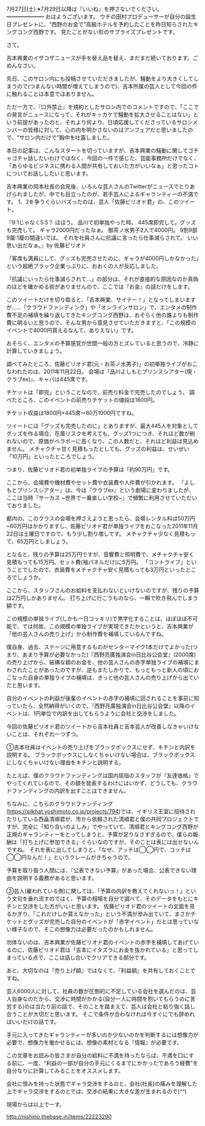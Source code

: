 7月27日(土) ※7月29日以降は『いいね』を押さないでください。
━━━━━━━
おはようございます。
ウチの田村プロデューサーが自分の誕生日プレゼントに、“西野のお金で”高級ホテルを予約したことを昨日知らされたキングコング西野です。
見たことがない形のサプライズプレゼントです。

さて。

吉本興業のイザコザニュースが手を替え品を替え、まだまだ続いております。ごめんなさい。

先日、このサロン内にも投稿させていただきましたが、騒動をより大きくしてしまうので(つまんない時間が増えてしまうので)、吉本所属の芸人として今回の件に触れることは本意ではありません。

ただ一方で、『口外禁止』を規約としたサロン内でのコメントですので、「ここでの発言がニュースになって、それがキッカケで騒動を拡大させることはない」という前提があったのと、それより何より、日頃応援してくださっているサロンメンバーの皆様に対して、心の内を明かさないのはアンフェアだと思いましたので、“サロン内だけで”胸中を吐露しました。

本日の記事は、こんなスタートを切っていますが、吉本興業の騒動に関してゴチャゴチャ話したいわけではなく、今回の一件で感じた、芸能事務所だけでなく、「あらゆるビジネスに携わる人間が共有しておいた方がいいなぁ」と思ったコトについてお話ししたいと思います。

吉本興業の岡本社長の会見後、いろんな芸人さんのTwitterがニュースでとりあげられましたが、中でも目立ったのが、若手芸人によるギャランティーの不満です。
1、2を争うぐらいバズったのは、芸人「佐藤ピリオド君」の、このツイート。

『9:1じゃなく5:5？ ほほう。 品川で初単独やった時。 445席即完して。グッズも完売して。 ギャラ2000円だったなぁ。 御茶ノ水男子2人で4000円。 9割9部9厘:1厘の間違いでは。 それを社員さんに抗議に言ったら仕事減らされて。 いい思い出だなぁ。』by 佐藤ピリオド

「客席も満員にして、グッズも完売させたのに、ギャラが4000円しかなかった」という超絶ブラック企業っぷりに、おおくの人が反応しました。

「抗議にいったら仕事減らされて…」の部分は、それが直接的な原因なのか真偽のほどを確かめる術がありませんので、ここでは『お金』の話だけをします。

このツイートだけを切り取ると、「吉本興業、サイテー！」となってしまいますが……「クラウドファンディング」や「オンラインサロン」で、エンタメの制作費不足の補填を繰り返してきたキングコング西野は、おそらく他の誰よりも制作費に明るいと思うので、そんな男から意見させていただきますと、「この規模のイベントで4000円貰えるなんて、ありえない」です。

おそらく、エンタメの予算感覚が世間一般の方とズレていると思うので、冷静に計算していきましょう。

調べてみたところ、佐藤ピリオド君(元・お茶ノ水男子)」の初単独ライブがおこなわれたのは、2011年11月22日。
会場は『品川よしもとプリンスシアター(現・クラブex)』、キャパは445席です。

チケットは「即完」ということなので、前売り料金で完売したのでしょう。
調べたところ、このイベントの前売りチケットの値段は1800円。

チケット収益は1800円×445席＝80万1000円ですね。

ツイートには「グッズも完売したのに」とありますが、最大445人を対象としてグッズを作る場合、在庫リスクを考えても、グッズ1つにつき、それほど数が刷れないので、原価がベラボーに高くなり、この人数だと、それほど利益は見込めません。
メチャクチャ甘く見積もったとしても、グッズの利益は、せいぜい「10万円」といったところでしょう。

つまり、佐藤ピリオド君の初単独ライブの予算は「約90万円」です。

ここから、会場費や機材費やセット費や衣装費や人件費が引かれます。
『よしもとプリンスシアター』は、今は『クラブex』という劇場に変わりましたが、ここは当時『サーカス ~世界で一番楽しい学校~』で頻繁に利用させていただいておりました。

都内の、このクラスの会場を押さえようと思ったら、会場レンタル料は50万円~60万円はかかりますし、佐藤ピリオド君が単独ライブをおこなった2011年11月22日は土曜日ですので、もう少し割り増しです。
メチャクチャ少なく見積もって、65万円としましょう。

となると、残りの予算は25万円ですが、音響費と照明費で、メチャクチャ安く見積もっても15万円。セット費(袖パネルだけ)に5万円。
「コントライブ」ということでしたので、衣装費をメチャクチャ安く見積もっても3万円といったところでしょうか。

ここから、スタッフさんのお給料を支払わないといけないのですが、残りの予算は2万円しかありません。
打ち上げに行こうものなら、一瞬で吹き飛んでしまう額です。

この規模の単独ライブ(しかも一日コッキリ)で黒字化することは、ほぼほぼ不可能で、では何故、この規模の単独ライブが実現できたかというと、吉本興業が「他の芸人さんの売り上げ」から制作費を補填しているんですね。

僕自身、過去、ステージに用意するものがセンターマイク1本だけでよかった(つまり、あまり予算が必要なかった)『西野亮廣独演会in日比谷公会堂』(2000席)の売り上げから、結構な額のお金を、他の芸人さんの赤字単独ライブの補填にまわされたことがあったのですが、逆もまたしかりで、もっともっと新人の頃におこなった自身の単独ライブの補填は、きっと他の芸人さんの売り上げから出ていたと思います。

自分のイベントの利益が後輩のイベントの赤字の補填に回されることを事前に知っていたら、全然納得がいくので、『西野亮廣独演会in日比谷公会堂』以降のイベントは、1円単位で内訳を出してもらうように会社と交渉をしました。

今回の佐藤ピリオド君のツイートから吉本社員と吉本芸人が改善しなきゃいけないことは、それぞれ一つずつ。

①吉本社員はイベントの売り上げをブラックボックスにせず、キチンと内訳を説明する。
ブラックボックスにしなくちゃいけない場合は、ブラックボックスにしなくちゃいけない理由をキチンと説明する。

たとえば、僕のクラウドファンディングは国内屈指のスタッフが『友達価格』でやってくれているので、その額を発表するわけにはいかず、どうしても、クラウドファンディングの内訳を出すことはできません。

ちなみに、こちらのクラウドファンディング(https://silkhat.yoshimoto.co.jp/projects/794)では、イギリス王室に招待されたりしている西畠清順君が、市から依頼された清順君と僕の共同プロジェクトですが、完全に「知り合いのよしみ」でやっていて、清順君とキングコング西野が正規のギャランティーをとってしまうと、予算が足りなさすぎるので、僕らの報酬は「打ち上げに参加できる」ぐらいなのですが、そのことは表には出せないんですね。
それを表に出してしまうと、「なぜ、アッチは◯◯円で、コッチは◯◯円なんだ！」というクレームがきちゃうので。

予算を取り扱う人間には、『公表できない予算』があった場合、公表できない理由を説明する義務があると思います。

②芸人(雇われている側)に関しては、「予算の内訳を教えてくれないっ！」という文句を垂れ流すのではく、予算の相場を自分で調べて、そのデータをもとにキチンと交渉をした方がいいと思います。
佐藤ピリオド君のツイートの文面を見るかぎり、「これだけしか貰えなかった」という不満が滲み出ていて、まさかチケットとグッズが完売した自分のイベントが「赤字イベント」だとは思っていない様子なので、そこの想像力は必要だったのかもしれません。

勿体ないのは、吉本興業が佐藤ピリオド君のイベントの赤字を補填してあげているのに、佐藤ピリオド君は「吉本にイタズラにお金を抜かれている」と思ってしまっている点で、ここは話し合いでクリアできる部分です。

あと、大切なのは『売り上げ額』ではなくて、『利益額』を共有しておくことですね。

芸人6000人に対して、社員の数が圧倒的に不足している会社を選んだのは、芸人自身なのだから、交渉に時間がかかる(自分一人に時間を割いてもらうのに苦労する)のは当たり前の話で、そのことを踏まえて、芸人は会社と粘り強く話し合うことが大切だと思います。
そこで条件が合わなければ今すぐにでも辞めればいいだけの話です。

手元に入ってきたギャランティーが多いのか少ないのかを判断するには想像力が必要で、想像力を働かせるには、想像の素材となる『情報』が必要です。

この文章をお読みの皆さまが自分の給料に不満を持ったならば、不満を口にする前に、一度、“利益の一部が自分の手元にくるまでにかかったであろう経費”を自分なりに計算してみることをオススメします。

会社に恨みを持った状態でギャラ交渉をするのと、会社(社長)の痛みを理解した上でギャラ交渉をするのとでは、交渉の結果に大きな差が生まれるので(*^^*)

現場からは以上でーす。

http://nishino.thebase.in/items/22223290

